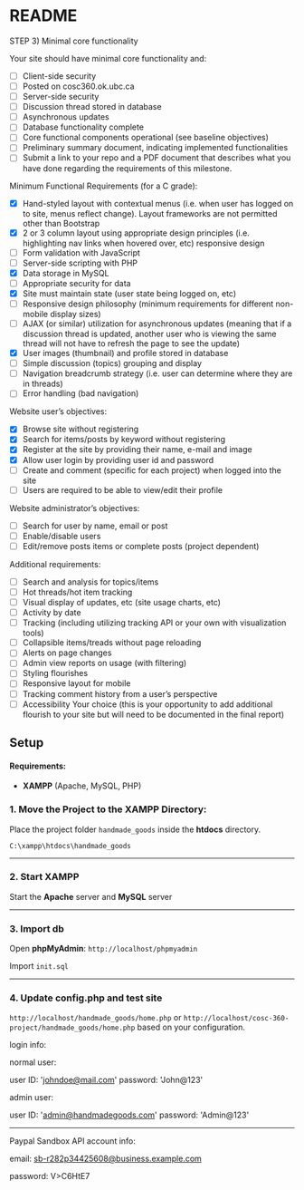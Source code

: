 # README

STEP 3) Minimal core functionality

Your site should have minimal core functionality and:

- [ ] Client-side security
- [ ] Posted on cosc360.ok.ubc.ca
- [ ] Server-side security
- [ ] Discussion thread stored in database
- [ ] Asynchronous updates
- [ ] Database functionality complete
- [ ] Core functional components operational (see baseline objectives)
- [ ] Preliminary summary document, indicating implemented functionalities
- [ ] Submit a link to your repo and a PDF document that describes what you have done regarding the requirements of this milestone.

Minimum Functional Requirements (for a C grade):

- [X] Hand-styled layout with contextual menus (i.e. when user has logged on to site, menus reflect change). Layout frameworks are not permitted other than Bootstrap
- [X] 2 or 3 column layout using appropriate design principles (i.e. highlighting nav links when hovered over, etc) responsive design
- [ ] Form validation with JavaScript
- [ ] Server-side scripting with PHP
- [X] Data storage in MySQL
- [ ] Appropriate security for data
- [X] Site must maintain state (user state being logged on, etc)
- [ ] Responsive design philosophy (minimum requirements for different non-mobile display sizes)
- [ ] AJAX (or similar) utilization for asynchronous updates (meaning that if a discussion thread is updated, another user who is viewing the same thread will not have to refresh the page to see the update)
- [x] User images (thumbnail) and profile stored in database
- [ ] Simple discussion (topics) grouping and display
- [ ] Navigation breadcrumb strategy (i.e. user can determine where they are in threads)
- [ ] Error handling (bad navigation)

Website user’s objectives:

- [X] Browse site without registering
- [X] Search for items/posts by keyword without registering
- [X] Register at the site by providing their name, e-mail and image
- [X] Allow user login by providing user id and password
- [ ] Create and comment (specific for each project) when logged into the site
- [ ] Users are required to be able to view/edit their profile

Website administrator’s objectives:

- [ ] Search for user by name, email or post
- [ ] Enable/disable users
- [ ] Edit/remove posts items or complete posts (project dependent)

Additional requirements:

- [ ] Search and analysis for topics/items
- [ ] Hot threads/hot item tracking
- [ ] Visual display of updates, etc (site usage charts, etc)
- [ ] Activity by date
- [ ] Tracking (including utilizing tracking API or your own with visualization tools)
- [ ] Collapsible items/treads without page reloading
- [ ] Alerts on page changes
- [ ] Admin view reports on usage (with filtering)
- [ ] Styling flourishes
- [ ] Responsive layout for mobile
- [ ] Tracking comment history from a user’s perspective
- [ ] Accessibility
  Your choice (this is your opportunity to add additional flourish to your site but will need to be documented in the final report)

## Setup

#### Requirements:

- **XAMPP** (Apache, MySQL, PHP)

### 1. Move the Project to the XAMPP Directory:

Place the project folder `handmade_goods` inside the **htdocs** directory.

`C:\xampp\htdocs\handmade_goods`

---

### 2. Start XAMPP

Start the **Apache** server and **MySQL** server

---

### 3. Import db

Open **phpMyAdmin**:
`http://localhost/phpmyadmin`

Import `init.sql`

---

### 4. Update config.php and test site

`http://localhost/handmade_goods/home.php` or `http://localhost/cosc-360-project/handmade_goods/home.php` based on your configuration.

login info:

normal user:

user ID: 'johndoe@mail.com'
password: 'John@123'

admin user:

user ID: 'admin@handmadegoods.com'
password: 'Admin@123'

---

Paypal Sandbox API account info:

email: sb-r282p34425608@business.example.com

password: V>C6HtE7

